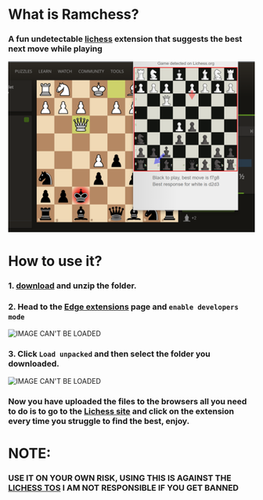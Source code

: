 # What is Ramchess?

### A fun undetectable [lichess](lichess.org) extension that suggests the best next move while playing

![IMAGE CAN'T BE LOADED](preview.png) 

# How to use it?

### 1. [download](https://github.com/Rxmsey/ramchess-lichess-browser-assistance/archive/refs/heads/main.zip) and unzip the folder.

### 2. Head to the [Edge extensions](edge://extensions/) page and `enable developers mode`
![IMAGE CAN'T BE LOADED](https://cdn.discordapp.com/attachments/1007798294073835562/1010637438772850779/unknown.png)

### 3. Click `Load unpacked` and then select the folder you downloaded.
![IMAGE CAN'T BE LOADED](https://cdn.discordapp.com/attachments/1007798294073835562/1010638563144126535/unknown.png)

### Now you have uploaded the files to the browsers all you need to do is to go to the [Lichess site](https://lichess.org/) and click on the extension every time you struggle to find the best, enjoy.



# NOTE:

### USE IT ON YOUR OWN RISK, USING THIS IS AGAINST THE [LICHESS TOS](https://lichess.org/terms-of-service) I AM NOT RESPONSIBLE IF YOU GET BANNED
